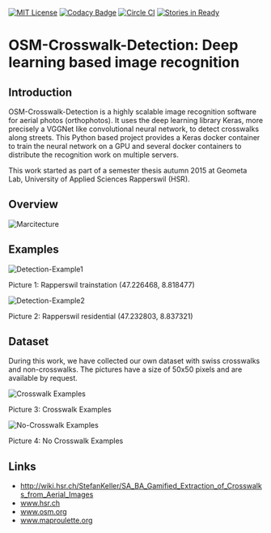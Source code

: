 [![MIT License](https://img.shields.io/badge/license-MIT-blue.svg)](LICENSE)
[![Codacy Badge](https://api.codacy.com/project/badge/grade/6d2ec33de73d4f929dfab6c0f186f1d7)](https://www.codacy.com/app/marcelhuberfoo/OSM-Crosswalk-Detection)
[![Circle CI](https://circleci.com/gh/geometalab/OSM-Crosswalk-Detection.svg?style=svg)](https://circleci.com/gh/geometalab/OSM-Crosswalk-Detection)
[![Stories in Ready](https://badge.waffle.io/geometalab/OSM-Crosswalk-Detection.svg?label=ready&title=Ready)](http://waffle.io/geometalab/OSM-Crosswalk-Detection)


# OSM-Crosswalk-Detection: Deep learning based image recognition

## Introduction

OSM-Crosswalk-Detection is a highly scalable image recognition software for aerial photos (orthophotos). It uses the deep learning library Keras, more precisely a VGGNet like convolutional neural network, to detect crosswalks along streets.
This Python based project provides a Keras docker container to train the neural network on a GPU and several docker containers to distribute the recognition work on multiple servers.

This work started as part of a semester thesis autumn 2015 at Geometa Lab, University of Applied Sciences Rapperswil (HSR).

## Overview

![Marcitecture](http://s11.postimg.org/7bdx1cetf/SA_Overview_new.png)

## Examples
![Detection-Example1](imgs/preview_crosswalk_rappi2.png)

Picture 1: Rapperswil trainstation (47.226468, 8.818477)

![Detection-Example2](imgs/preview_crosswalk_rappi.png)

Picture 2: Rapperswil residential (47.232803, 8.837321)

## Dataset
During this work, we have collected our own dataset with swiss crosswalks and non-crosswalks. The pictures have a size of 50x50 pixels and are available by request.

![Crosswalk Examples](imgs/Zebrastreifen_examples.png)

Picture 3: Crosswalk Examples
    
![No-Crosswalk Examples](imgs/No_Zebrastreifen_examples.png)

Picture 4: No Crosswalk Examples

## Links
- http://wiki.hsr.ch/StefanKeller/SA_BA_Gamified_Extraction_of_Crosswalks_from_Aerial_Images
- www.hsr.ch
- www.osm.org
- www.maproulette.org

